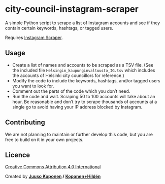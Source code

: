 # city-council-instagram-scraper

A simple Python script to scrape a list of Instagram accounts and see if they contain certain keywords, hashtags, or tagged users.

Requires [Instagram Scraper](https://github.com/arc298/instagram-scraper).

## Usage

* Create a list of names and accounts to be scraped as a TSV file. (See the included file `Helsingin_kaupunginvaltuusto_IG.tsv` which includes the accounts of Helsinki city councillors for reference.)
* Modify the code to include the keywords, hashtags, and/or tagged users you want to look for.
* Comment out the parts of the code which you don’t need.
* Run the code and wait. Scraping 50 to 100 accounts will take about an hour. Be reasonable and don’t try to scrape thousands of accounts at a single go to avoid having your IP address blocked by Instagram.

## Contributing

We are not planning to maintain or further develop this code, but you are free to build on it in your own projects.

## Licence

[Creative Commons Attribution 4.0 International](https://creativecommons.org/licenses/by/4.0/)

Created by **[Juuso Koponen](https://twitter.com/infomuotoilu) / [Koponen+Hildén](https://www.koponen-hilden.fi)**